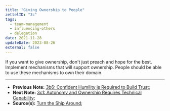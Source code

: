 ```yaml
---
title: "Giving Ownership to People"
zettelID: "3c"
tags:
  - team-management
  - influencing-others
  - delegation
date: 2021-11-28
updateDate: 2023-08-26
external: false
---
```


If you want to give ownership, don't just preach and hope for the best. Implement mechanisms that will support ownership. People should be able to use these mechanisms to own their domain.

---

- **Previous Note:** [3b6: Confident Humility is Required to Build Trust](/notes/3b6/);
- **Next Note:** [3c1: Autonomy and Ownership Requires Technical Capability](/notes/3c1/);
- **Source(s):** [Turn the Ship Around](/books/turn-the-ship-around-summary-book-chapter-notes/);
